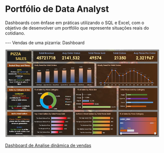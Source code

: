 # Portfólio de Data Analyst 

Dashboards com ênfase em práticas utilizando o SQL e Excel, com o objetivo de desenvolver um portfólio que represente situações reais do cotidiano.

--- Vendas de uma pizarria: Dashboard

![Dashboard Pizza Sales](Imagens/dashboard.jpg)

   [Dashboard de Analise dinâmica de vendas](https://github.com/ThiagoAoki88/Data-Analyst-Projects/tree/main/Pizza%20Sales)

